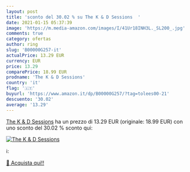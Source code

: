 ```yaml
---
layout: post
title: 'sconto del 30.02 % su The K & D Sessions  '
date: 2021-01-15 05:37:39
image: 'https://m.media-amazon.com/images/I/41Ur18INH3L._SL200_.jpg'
comments: true
category: ofertas
author: ring
slug: 'B00000G257-it'
actualPrice: 13.29 EUR
currency: EUR
price: 13.29
comparePrice: 18.99 EUR
prodname: 'The K & D Sessions'
country: 'it'
flag: '🇮🇹'
buyurl: 'https://www.amazon.it/dp/B00000G257/?tag=tolees00-21'
descuento: '30.02'
average: '13.29'
---
```


[The K & D Sessions](https://www.amazon.it/dp/B00000G257/?tag=tolees00-21) ha un prezzo di 13.29 EUR (originale: 18.99 EUR) con uno sconto del 30.02 % sconto qui:

[![The K & D Sessions](https://m.media-amazon.com/images/I/41Ur18INH3L._SL200_.jpg)](https://www.amazon.it/dp/B00000G257/?tag=tolees00-21)

ℹ️:


[🛒 Acquista qui!!](https://www.amazon.it/dp/B00000G257/?tag=tolees00-21)
